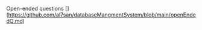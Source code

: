 
Open-ended questions [] (https://github.com/al7san/databaseMangmentSystem/blob/main/openEndedQ.md)
